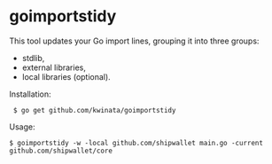 # goimportstidy

This tool updates your Go import lines, grouping it into three groups: 
 - stdlib,
 - external libraries,
 - local libraries (optional).
 
Installation: 

     $ go get github.com/kwinata/goimportstidy
     
Usage:

    $ goimportstidy -w -local github.com/shipwallet main.go -current github.com/shipwallet/core

